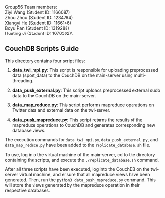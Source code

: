 Group56 Team members:\
Ziyi Wang (Student ID: 1166087)\
Zhou Zhou (Student ID: 1234764)\
Xiangyi He (Student ID: 1166146)\
Boyu Pan (Student ID: 1319288)\
Huating Ji (Student ID: 1078362)\

## CouchDB Scripts Guide

This directory contains four script files:

1. **data_twi_mpi.py**: This script is responsible for uploading preprocessed data (sport_data) to the CouchDB on the main-server using multi-threading.

2. **data_push_external.py**: This script uploads preprocessed external sudo data to the CouchDB on the main-server.

3. **data_map_reduce.py**: This script performs mapreduce operations on Twitter data and external data on the twi-server.

4. **data_push_mapreduce.py**: This script returns the results of the mapreduce operations to CouchDB and generates corresponding new database views.

The execution commands for `data_twi_mpi.py`, `data_push_external.py`, and `data_map_reduce.py` have been added to the `replicate_database.sh` file. 

To use, log into the virtual machine of the main-server, cd to the directory containing the scripts, and execute the `./replicate_database.sh` command.

After all three scripts have been executed, log into the CouchDB on the twi-server virtual machine, and ensure that all mapreduce views have been generated. Then, run the `python3 data_push_mapreduce.py` command. This will store the views generated by the mapreduce operation in their respective databases.
